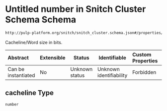 # Untitled number in Snitch Cluster Schema Schema

```txt
http://pulp-platform.org/snitch/snitch_cluster.schema.json#/properties/hives/items/properties/icache/properties/cacheline
```

Cacheline/Word size in bits.


| Abstract            | Extensible | Status         | Identifiable            | Custom Properties | Additional Properties | Access Restrictions | Defined In                                                                        |
| :------------------ | ---------- | -------------- | ----------------------- | :---------------- | --------------------- | ------------------- | --------------------------------------------------------------------------------- |
| Can be instantiated | No         | Unknown status | Unknown identifiability | Forbidden         | Allowed               | none                | [snitch_cluster.schema.json\*](snitch_cluster.schema.json "open original schema") |

## cacheline Type

`number`
